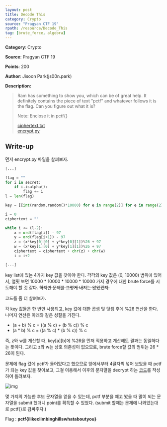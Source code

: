 ```yaml
---
layout: post
title: Decode This
category: Crypto
source: "Pragyan CTF 19"
rpath: /resource/Decode_This
tag: [brute_force, algebra]
---
```


**Category**: Crypto

**Source**: Pragyan CTF 19

**Points**: 200

**Author**: Jisoon Park(js00n.park)

**Description:** 

> Ram has something to show you, which can be of great help. It definitely contains the piece of text "pctf" and whatever follows it is the flag. Can you figure out what it is?
> 
> Note: Enclose it in pctf{}
> 
> [ciphertext.txt]({{site.github.master}}{{page.rpath}}/ciphertext.txt)  
> [encrypt.py]({{site.github.master}}{{page.rpath}}/encrypt.py)

## Write-up

먼저 encrypt.py 파일을 살펴보자.

```python
[...]

flag = ""
for i in secret:
    if i.isalpha():
        flag += i
l = len(flag)

key = [[int(random.random()*10000) for e in range(2)] for e in range(2)]

i = 0
ciphertext = ""

while i <= (l-2):
    x = ord(flag[i]) - 97
    y = ord(flag[i+1]) - 97
    z = (x*key[0][0] + y*key[0][1])%26 + 97
    w = (x*key[1][0] + y*key[1][1])%26 + 97
    ciphertext = ciphertext + chr(z) + chr(w)
    i = i+2

[...]
```

key list에 있는 4가지 key 값을 찾아야 한다. 각각의 key 값은 (0, 10000) 범위에 있어서, 얼핏 보면 10000 * 10000 * 10000 * 10000 가지 경우에 대한 brute force를 시도해야 할 것 같다. ~~하지만 문제를 그렇게 내지는 않았겠지.~~

코드를 좀 더 살펴보자.

각 key 값들은 한 번만 사용되고, key 값에 대한 곱셈 및 덧셈 후에 %26 연산을 한다. 나머지 연산은 아래와 같은 성질을 가진다.

  * (a + b) % c = ((a % c) + (b % c)) % c
  * (a * b) % c = ((a % c) * (b % c)) % c

즉, z와 w를 계산할 때, key\[a\]\[b\]에 %26을 먼저 적용하고 계산해도 결과는 동일하다는 뜻이다. 그리고 z와 w는 상호 의존성이 없으므로, brute force할 값의 범위는 26 * 26이 된다.

문제에 flag 값에 pctf가 들어있다고 했으므로 앞에서부터 4글자씩 넣어 보았을 때 pctf가 되는 key 값을 찾아보고, 그걸 이용해서 이후의 문자열을 decrypt 하는 [코드]({{site.github.master}}{{page.rpath}}/ex.py)를 작성하여 돌려보자.

![img]({{page.rpath|prepend:site.baseurl}}/flag.png)

몇 가지의 가능한 후보 문자열을 얻을 수 있는데, pctf 부분을 떼고 봤을 때 말이 되는 문자열을 submit 했더니 point를 획득할 수 있었다. (submit 할때는 문제에 나와있는대로 pctf{}로 감싸주자.)

Flag : **pctf{ilikeclimbinghillswhataboutyou}**
